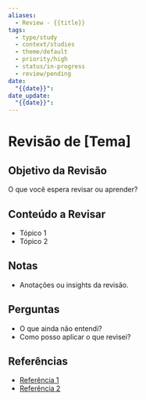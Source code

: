 ```yaml
---
aliases:
  - Review - {{title}}
tags:
  - type/study
  - context/studies
  - theme/default
  - priority/high
  - status/in-progress
  - review/pending
date:
  "{{date}}": 
date_update:
  "{{date}}":
---
```


# Revisão de [Tema]

## Objetivo da Revisão
O que você espera revisar ou aprender?

## Conteúdo a Revisar
- Tópico 1
- Tópico 2

## Notas
- Anotações ou insights da revisão.

## Perguntas
- O que ainda não entendi?
- Como posso aplicar o que revisei?

## Referências
- [Referência 1](link)
- [Referência 2](link)
